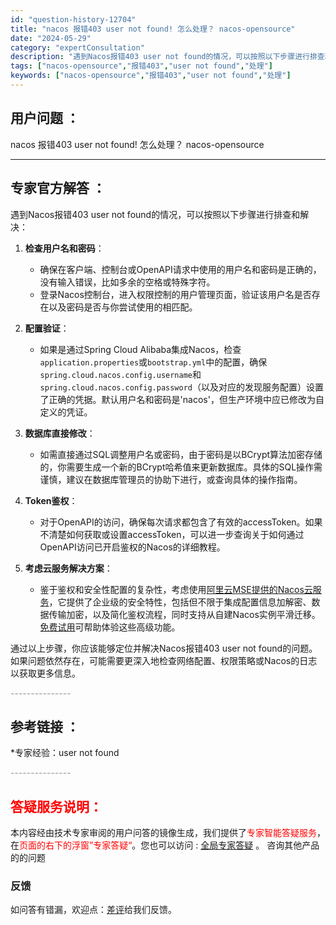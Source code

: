 ```yaml
---
id: "question-history-12704"
title: "nacos 报错403 user not found! 怎么处理？ nacos-opensource"
date: "2024-05-29"
category: "expertConsultation"
description: "遇到Nacos报错403 user not found的情况，可以按照以下步骤进行排查和解决：1. **检查用户名和密码**：   - 确保在客户端、控制台或OpenAPI请求中使用的用户名和密码是正确的，没有输入错误，比如多余的空格或特殊字符。   - 登录Nacos控制台，进入权限控制的用户管理"
tags: ["nacos-opensource","报错403","user not found","处理"]
keywords: ["nacos-opensource","报错403","user not found","处理"]
---
```


## 用户问题 ： 
 nacos 报错403 user not found! 怎么处理？ nacos-opensource 

---------------
## 专家官方解答 ：

遇到Nacos报错403 user not found的情况，可以按照以下步骤进行排查和解决：

1. **检查用户名和密码**：
   - 确保在客户端、控制台或OpenAPI请求中使用的用户名和密码是正确的，没有输入错误，比如多余的空格或特殊字符。
   - 登录Nacos控制台，进入权限控制的用户管理页面，验证该用户名是否存在以及密码是否与你尝试使用的相匹配。

2. **配置验证**：
   - 如果是通过Spring Cloud Alibaba集成Nacos，检查`application.properties`或`bootstrap.yml`中的配置，确保`spring.cloud.nacos.config.username`和`spring.cloud.nacos.config.password`（以及对应的发现服务配置）设置了正确的凭据。默认用户名和密码是'nacos'，但生产环境中应已修改为自定义的凭证。

3. **数据库直接修改**：
   - 如需直接通过SQL调整用户名或密码，由于密码是以BCrypt算法加密存储的，你需要生成一个新的BCrypt哈希值来更新数据库。具体的SQL操作需谨慎，建议在数据库管理员的协助下进行，或查询具体的操作指南。

4. **Token鉴权**：
   - 对于OpenAPI的访问，确保每次请求都包含了有效的accessToken。如果不清楚如何获取或设置accessToken，可以进一步查询关于如何通过OpenAPI访问已开启鉴权的Nacos的详细教程。

5. **考虑云服务解决方案**：
   - 鉴于鉴权和安全性配置的复杂性，考虑使用[阿里云MSE提供的Nacos云服务](https://www.aliyun.com/product/aliware/mse?spm=nacos.cloud.topbar.0.0.0)，它提供了企业级的安全特性，包括但不限于集成配置信息加解密、数据传输加密，以及简化鉴权流程，同时支持从自建Nacos实例平滑迁移。[免费试用](https://free.aliyun.com/?searchKey=nacos&spm=nacos.cloud.topbar.0.0.0)可帮助体验这些高级功能。

通过以上步骤，你应该能够定位并解决Nacos报错403 user not found的问题。如果问题依然存在，可能需要更深入地检查网络配置、权限策略或Nacos的日志以获取更多信息。


<font color="#949494">---------------</font> 


## 参考链接 ：

*专家经验：user not found 


 <font color="#949494">---------------</font> 
 


## <font color="#FF0000">答疑服务说明：</font> 

本内容经由技术专家审阅的用户问答的镜像生成，我们提供了<font color="#FF0000">专家智能答疑服务</font>，在<font color="#FF0000">页面的右下的浮窗”专家答疑“</font>。您也可以访问 : [全局专家答疑](https://opensource.alibaba.com/chatBot) 。 咨询其他产品的的问题

### 反馈
如问答有错漏，欢迎点：[差评](https://ai.nacos.io/user/feedbackByEnhancerGradePOJOID?enhancerGradePOJOId=14681)给我们反馈。
